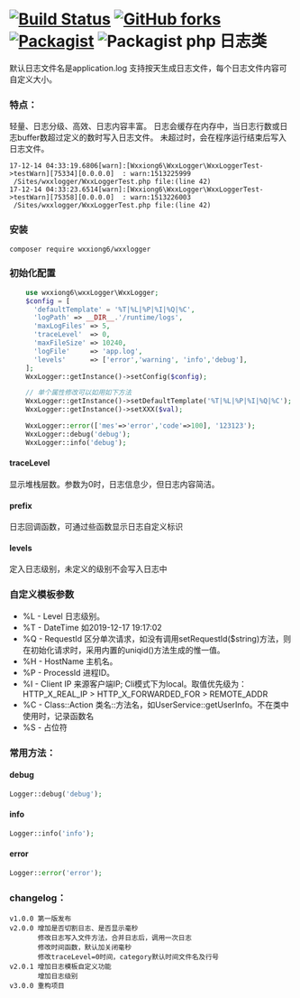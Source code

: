 [![Build Status](https://travis-ci.org/wxxiong6/wxxlogger.svg?branch=master)](https://travis-ci.org/wxxiong6/wxxlogger)
[![GitHub forks](https://img.shields.io/github/forks/wxxiong6/wxxlogger.svg)](https://github.com/wxxiong6/wxxlogger/network)
[![Packagist](https://img.shields.io/packagist/v/wxxiong6/wxxlogger.svg)](https://packagist.org/packages/wxxiong6/wxxlogger)
![Packagist](https://img.shields.io/packagist/dt/wxxiong6/wxxlogger)
php 日志类
====
默认日志文件名是application.log
支持按天生成日志文件，每个日志文件内容可自定义大小。

### 特点：
轻量、日志分级、高效、日志内容丰富。
日志会缓存在内存中，当日志行数或日志buffer数超过定义的数时写入日志文件。
未超过时，会在程序运行结束后写入日志文件。

```
17-12-14 04:33:19.6806[warn]:[Wxxiong6\WxxLogger\WxxLoggerTest->testWarn][75334][0.0.0.0]  : warn:1513225999
 /Sites/wxxlogger/WxxLoggerTest.php file:(line 42)
17-12-14 04:33:23.6514[warn]:[Wxxiong6\WxxLogger\WxxLoggerTest->testWarn][75358][0.0.0.0]  : warn:1513226003
 /Sites/wxxlogger/WxxLoggerTest.php file:(line 42)
```

### 安装

```
composer require wxxiong6/wxxlogger
```
### 初始化配置
```PHP
    use wxxiong6\wxxLogger\WxxLogger;
    $config = [
      'defaultTemplate' = '%T|%L|%P|%I|%Q|%C',
      'logPath' => __DIR__.'/runtime/logs',
      'maxLogFiles' => 5,
      'traceLevel'  => 0,
      'maxFileSize' => 10240,
      'logFile'     => 'app.log',
      'levels'      => ['error','warning', 'info','debug'],
    ];
    WxxLogger::getInstance()->setConfig($config);

    // 单个属性修改可以如用如下方法
    WxxLogger::getInstance()->setDefaultTemplate('%T|%L|%P|%I|%Q|%C');
    WxxLogger::getInstance()->setXXX($val);

    WxxLogger::error(['mes'=>'error','code'=>100], '123123');
    WxxLogger::debug('debug');
    WxxLogger::info('debug');
```
#### traceLevel
   显示堆栈层数。参数为0时，日志信息少，但日志内容简洁。
#### prefix
   日志回调函数，可通过些函数显示日志自定义标识
#### levels
   定入日志级别，未定义的级别不会写入日志中
 ### 自定义模板参数
 - %L - Level 日志级别。
 - %T - DateTime 如2019-12-17 19:17:02
 - %Q - RequestId 区分单次请求，如没有调用setRequestId($string)方法，则在初始化请求时，采用内置的uniqid()方法生成的惟一值。
 - %H - HostName 主机名。
 - %P - ProcessId 进程ID。
 - %I - Client IP 来源客户端IP; Cli模式下为local。取值优先级为：HTTP_X_REAL_IP > HTTP_X_FORWARDED_FOR > REMOTE_ADDR
 - %C - Class::Action 类名::方法名，如UserService::getUserInfo。不在类中使用时，记录函数名
 - %S - 占位符

### 常用方法：

####  debug
```PHP
Logger::debug('debug');
```
####  info
```PHP
Logger::info('info');
```
####  error
```PHP
Logger::error('error');
```
### changelog：
    v1.0.0 第一版发布
    v2.0.0 增加是否切割日志、是否显示毫秒
           修改日志写入文件方法，合并日志后，调用一次日志
           修改时间函数，默认加关闭毫秒
           修改traceLevel=0时间，category默认时间文件名及行号
    v2.0.1 增加日志模板自定义功能
           增加日志级别
    v3.0.0 重构项目

